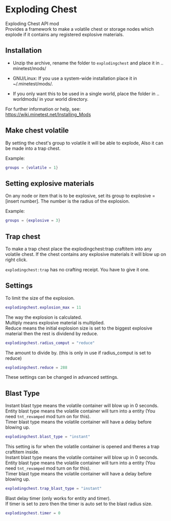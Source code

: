 # Exploding Chest
Exploding Chest API mod   
Provides a framework to make a volatile chest or storage nodes which explode if it contains any registered explosive materials.

## Installation
- Unzip the archive, rename the folder to `explodingchest` and
place it in .. minetest/mods/

- GNU/Linux: If you use a system-wide installation place
    it in ~/.minetest/mods/.

- If you only want this to be used in a single world, place
    the folder in .. worldmods/ in your world directory.

For further information or help, see:   
https://wiki.minetest.net/Installing_Mods

## Make chest volatile

By setting the chest's group to volatile it will be able to explode, Also it can be made into a trap chest.

Example:

```lua
groups = {volatile = 1}
```

## Setting explosive materials

On any node or item that is to be explosive, set its group to explosive = [insert number]. The number is the radius of the explosion.


Example:

``` lua
groups = {explosive = 3}
```

## Trap chest

To make a trap chest place the explodingchest:trap craftitem into any volatile chest. If the chest contains any explosive materials it will blow up on right click.

`explodingchest:trap` has no crafting receipt. You have to give it one.

## Settings

To limit the size of the explosion.

```lua
explodingchest.explosion_max = 11
```

The way the explosion is calculated.   
Multiply means explosive material is multiplied.   
Reduce means the initial explosion size is set to the biggest explosive material then the rest is dividend by reduce.

```lua
explodingchest.radius_comput = "reduce"
```

The amount to divide by. (this is only in use if radius_comput is set to reduce)

```lua
explodingchest.reduce = 288
```

These settings can be changed in advanced settings.

## Blast Type

Instant blast type means the volatile container will blow up in 0 seconds.   
Entity blast type means the volatile container will turn into a entity (You need `tnt_revamped` mod turn on for this).   
Timer blast type means the volatile container will have a delay before blowing up.   

```lua
explodingchest.blast_type = "instant"
```

This setting is for when the volatile container is opened and theres a trap craftitem inside.     
Instant blast type means the volatile container will blow up in 0 seconds.     
Entity blast type means the volatile container will turn into a entity (You need `tnt_revamped` mod turn on for this).    
Timer blast type means the volatile container will have a delay before blowing up.   

```lua
explodingchest.trap_blast_type = "instant"
```

Blast delay timer (only works for entity and timer).    
If timer is set to zero then the timer is auto set to the blast radius size.

``` lua
explodingchest.timer = 0
```